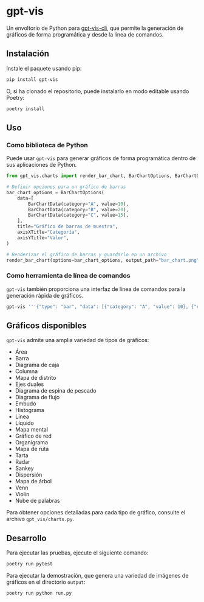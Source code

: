 # gpt-vis

Un envoltorio de Python para [gpt-vis-cli](https://github.com/connect-a-sketch/gpt-vis-cli), que permite la generación de gráficos de forma programática y desde la línea de comandos.

## Instalación

Instale el paquete usando pip:

```bash
pip install gpt-vis
```

O, si ha clonado el repositorio, puede instalarlo en modo editable usando Poetry:

```bash
poetry install
```

## Uso

### Como biblioteca de Python

Puede usar `gpt-vis` para generar gráficos de forma programática dentro de sus aplicaciones de Python.

```python
from gpt_vis.charts import render_bar_chart, BarChartOptions, BarChartData

# Definir opciones para un gráfico de barras
bar_chart_options = BarChartOptions(
    data=[
        BarChartData(category="A", value=10),
        BarChartData(category="B", value=20),
        BarChartData(category="C", value=15),
    ],
    title="Gráfico de barras de muestra",
    axisXTitle="Categoría",
    axisYTitle="Valor",
)

# Renderizar el gráfico de barras y guardarlo en un archivo
render_bar_chart(options=bar_chart_options, output_path="bar_chart.png")
```

### Como herramienta de línea de comandos

`gpt-vis` también proporciona una interfaz de línea de comandos para la generación rápida de gráficos.

```bash
gpt-vis '''{"type": "bar", "data": [{"category": "A", "value": 10}, {"category": "B", "value": 20}], "title": "Mi gráfico"}''' output.png
```

## Gráficos disponibles

`gpt-vis` admite una amplia variedad de tipos de gráficos:

- Área
- Barra
- Diagrama de caja
- Columna
- Mapa de distrito
- Ejes duales
- Diagrama de espina de pescado
- Diagrama de flujo
- Embudo
- Histograma
- Línea
- Líquido
- Mapa mental
- Gráfico de red
- Organigrama
- Mapa de ruta
- Tarta
- Radar
- Sankey
- Dispersión
- Mapa de árbol
- Venn
- Violín
- Nube de palabras

Para obtener opciones detalladas para cada tipo de gráfico, consulte el archivo `gpt_vis/charts.py`.

## Desarrollo

Para ejecutar las pruebas, ejecute el siguiente comando:

```bash
poetry run pytest
```

Para ejecutar la demostración, que genera una variedad de imágenes de gráficos en el directorio `output`:

```bash
poetry run python run.py
```
